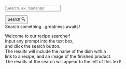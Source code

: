 <form>
<input id = "query" class = "input" placeholder="Search, ex. 'bananas' ">
</form>
<link rel="stylesheet" href="/frontcasts/assets/css/style.css">
<button class = "submit" onclick = "search()">Search 🔍</button>
<div id = "recipediv">Search something...greatness awaits!</div>
<div class="info-container">
<div class="info">
<p id="info" class="info-text">Welcome to our recipe searcher!<br>Input any prompt into the text box,<br>and click the search button.<br>The results will include the name of the dish with a <br>link to a recipe, and an image of the finished product.<br>The results of the search will appear to the left of this text!</p>
</div>
</div>
<br><br><br><br><br><br><br><br><br><br><br><br><br><br><br><br><br><br><br><br>
<div id = "instructions" class = "instructions"></div>
<script>
const api_key = "353ca5d1296e4a1187d417811123d58b";
const options = {
                method: 'GET',
                headers: {
                    'Content-Type': 'application/json;charset=utf-8',
                },
            };
function search() {
    document.querySelector(".info").style.display = "none"
    const query = document.getElementById("query").value;
    const api_key = "353ca5d1296e4a1187d417811123d58b";
    const search_api_url = `https://api.spoonacular.com/recipes/complexSearch?apiKey=${api_key}&query=${query}`;
            fetch(search_api_url, options)
            .then(response => response.json())
            .then(data => {
                displayRecipes(data.results);
            })
            .catch(error => {
                console.error(error);
            });
        }
        let currentPage = 1;
const recipesPerPage = 2; // Adjust as needed
function fetchinfo(id) {
    if (document.getElementById("recipediv").innerHTML != ""){ 
        document.getElementById("recipediv").innerHTML = ""
    }
    const info_api_url = `https://api.spoonacular.com/recipes/${id}/information?apiKey=${api_key}`;
    fetch(info_api_url, options)
    .then(response => response.json())
    .then(data => {
        document.getElementById("recipediv").innerHTML += "<strong>Ingredients for " + data.title + "</strong>" + "<br><br><ul>"
        data.extendedIngredients.forEach(ing => {
            document.getElementById("recipediv").innerHTML += "<li>" + ing.name + "</li>"
        })
        document.getElementById("recipediv").innerHTML += "<br></ul>" 
        document.getElementById("recipediv").innerHTML += "<strong>Instructions for " + data.title + "</strong>" + "<br><br><ul>"
        document.getElementById("recipediv").innerHTML += "<ul><li>" + data.instructions + "</li></ul>"
        document.getElementById("recipediv").innerHTML += "<br></ul>" 
    }) 
}
function displayRecipes(recipes) {
    const recipeList = document.getElementById("recipediv");
    recipeList.innerHTML = ""; // Clear previous results
    // Calculate start and end index for current page
    const startIndex = (currentPage - 1) * recipesPerPage;
    const endIndex = startIndex + recipesPerPage;
    // Display recipes for the current page
    const recipesToShow = recipes.slice(startIndex, endIndex);
    recipesToShow.forEach(recipe => {
        const recipeDiv = document.createElement("div");
        const image = document.createElement("img");
        recipeDiv.classList.add("recipe");
        image.src = recipe.image;
        image.alt = recipe.title;
        image.setAttribute('draggable', false);
        // Create a link for the recipe title
        const titleLink = document.createElement("button");
        titleLink.addEventListener('click', () => {
            fetchinfo(recipe.id);
        });
        titleLink.textContent = recipe.title;
        const title = document.createElement("h3");
        title.appendChild(titleLink);
        recipeDiv.appendChild(title);
        recipeDiv.appendChild(image);
        recipeList.appendChild(recipeDiv);
    });
    // Add page controls
    const totalPages = Math.ceil(recipes.length / recipesPerPage);
    const pageDiv = document.createElement("div");
    pageDiv.classList.add("page");
    // Previous page button
    const prevButton = document.createElement("button");
    prevButton.textContent = "<<";
    prevButton.addEventListener("click", () => {
        if (currentPage > 1) {
            currentPage--;
            displayRecipes(recipes);
        }
    });
    pageDiv.appendChild(prevButton);
    // Next page button
    const nextButton = document.createElement("button");
    nextButton.textContent = ">>";
    nextButton.addEventListener("click", () => {
        if (currentPage < totalPages) {
            currentPage++;
            displayRecipes(recipes);
        }
    });
    pageDiv.appendChild(nextButton);
    recipeList.appendChild(pageDiv);
}


</script>